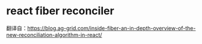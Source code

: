 # react fiber reconciler

翻译自：https://blog.ag-grid.com/inside-fiber-an-in-depth-overview-of-the-new-reconciliation-algorithm-in-react/  





